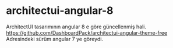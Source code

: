 # architectui-angular-8
ArchitectUI tasarımının angular 8 e göre güncellenmiş hali. https://github.com/DashboardPack/architectui-angular-theme-free Adresindeki sürüm angular 7 ye göreydi.
